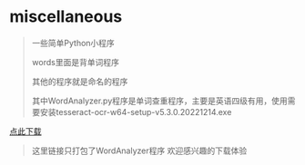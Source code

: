 # miscellaneous

>一些简单Python小程序
>
>words里面是背单词程序
>
>其他的程序就是命名的程序
>
>其中WordAnalyzer.py程序是单词查重程序，主要是英语四级有用，使用需要安装tesseract-ocr-w64-setup-v5.3.0.20221214.exe
>
[点此下载](https://github.com/WorldDawnAres/miscellaneous/releases)
>这里链接只打包了WordAnalyzer程序
>欢迎感兴趣的下载体验
